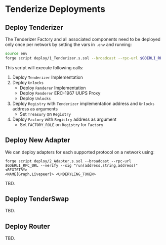 # Tenderize Deployments

## Deploy Tenderizer

The Tenderizer Factory and all associated components need to be deployed only once per network by setting the vars in
`.env` and running:

```bash
source env
forge script deploy/1_Tenderizer.s.sol --broadcast --rpc-url $GOERLI_RPC_URL --verify
```

This script will execute following calls:

1. Deploy `Tenderizer` Implementation
2. Deploy `Unlocks`
   - Deploy `Renderer` Implementation
   - Deploy `Renderer` ERC-1967 UUPS Proxy
   - Deploy `Unlocks`
3. Deploy `Registry` with `Tenderizer` implementation address and `Unlocks` address as arguments
   - Set `Treasury` on `Registry`
4. Deploy `Factory` with `Registry` address as argument
   - Set `FACTORY_ROLE` on `Registry` for `Factory`

## Deploy New Adapter

We can deploy adapters for each supported protocol on a network using:

```
forge script deploy/2_Adapter.s.sol --broadcast --rpc-url $GOERLI_RPC_URL --verify --sig "run(address,string,address)" <REGISTRY>
<NAME{Graph,Livepeer}> <UNDERYLING_TOKEN>
```

TBD.

## Deploy TenderSwap

TBD.

## Deploy Router

TBD.
